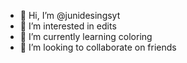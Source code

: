 - 👋 Hi, I’m @junidesingsyt
- 👀 I’m interested in edits
- 🌱 I’m currently learning coloring
- 💞️ I’m looking to collaborate on friends

<!---
junidesingsyt/junidesingsyt is a ✨ special ✨ repository because its `README.md` (this file) appears on your GitHub profile.
You can click the Preview link to take a look at your changes.
--->
